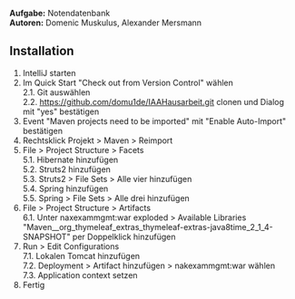 **Aufgabe:** Notendatenbank  
**Autoren:** Domenic Muskulus, Alexander Mersmann

## Installation

1. IntelliJ starten  
2. Im Quick Start "Check out from Version Control" wählen  
2.1. Git auswählen  
2.2. https://github.com/domu1de/IAAHausarbeit.git clonen und Dialog mit "yes" bestätigen
3. Event "Maven projects need to be imported" mit "Enable Auto-Import" bestätigen
4. Rechtsklick Projekt > Maven > Reimport
5. File > Project Structure > Facets  
5.1. Hibernate hinzufügen  
5.2. Struts2 hinzufügen  
5.3. Struts2 > File Sets > Alle vier hinzufügen  
5.4. Spring hinzufügen  
5.5. Spring > File Sets > Alle drei hinzufügen
6. File > Project Structure > Artifacts  
6.1. Unter naxexammgmt:war exploded > Available Libraries  
    "Maven__org_thymeleaf_extras_thymeleaf-extras-java8time_2_1_4-SNAPSHOT" per Doppelklick hinzufügen  
7. Run > Edit Configurations  
7.1. Lokalen Tomcat hinzufügen  
7.2. Deployment > Artifact hinzufügen > nakexammgmt:war wählen  
7.3. Application context setzen  
8. Fertig
